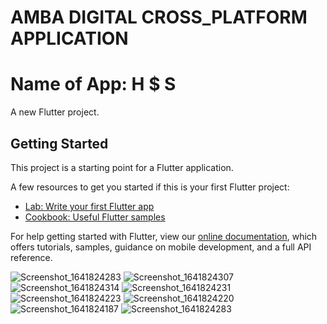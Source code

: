 # AMBA DIGITAL CROSS_PLATFORM APPLICATION
# Name of App: H $ S

A new Flutter project.

## Getting Started

This project is a starting point for a Flutter application.

A few resources to get you started if this is your first Flutter project:

- [Lab: Write your first Flutter app](https://flutter.dev/docs/get-started/codelab)
- [Cookbook: Useful Flutter samples](https://flutter.dev/docs/cookbook)

For help getting started with Flutter, view our
[online documentation](https://flutter.dev/docs), which offers tutorials,
samples, guidance on mobile development, and a full API reference.

![Screenshot_1641824283](https://user-images.githubusercontent.com/84002289/148781490-c97734f7-b5c8-4e5f-ae7f-7d7d457c7e04.png)
![Screenshot_1641824307](https://user-images.githubusercontent.com/84002289/148781513-83f438a7-b550-485f-98df-33a79be52578.png)
![Screenshot_1641824314](https://user-images.githubusercontent.com/84002289/148781539-27d5b3eb-c27e-4e30-8268-e67c58d5c7b0.png)
![Screenshot_1641824231](https://user-images.githubusercontent.com/84002289/148781552-285b335e-a88d-45fa-8dc3-eebb25ca7860.png)
![Screenshot_1641824223](https://user-images.githubusercontent.com/84002289/148781563-c2c3113f-f196-44c2-8eac-ee9110d6d4f2.png)
![Screenshot_1641824220](https://user-images.githubusercontent.com/84002289/148781583-a4417d2c-e06a-4f4b-919d-52a989a27570.png)
![Screenshot_1641824187](https://user-images.githubusercontent.com/84002289/148781685-adf3e83d-aabc-4ee8-920e-4470d8190326.png)
![Screenshot_1641824283](https://user-images.githubusercontent.com/84002289/148781742-f471cb3e-01ed-4a47-8d86-a1e9c81161df.png)

